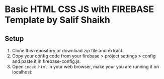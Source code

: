 # Basic HTML CSS JS with FIREBASE Template by Salif Shaikh

## Setup

1. Clone this repository or download zip file and extract.
2. Copy your config code from your firebase > project settings > config and paste it in firebase-config.js.
3. Open `index.html` in your web browser, make your you are running it on localhost:<your port number>


